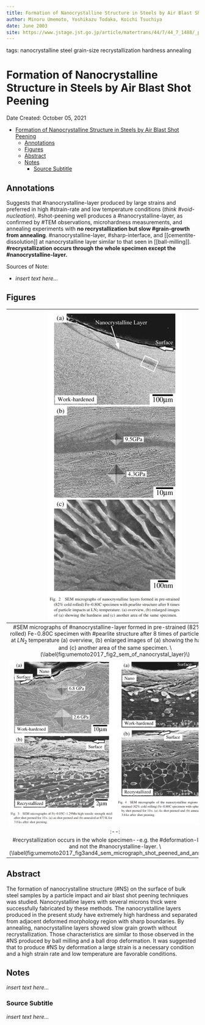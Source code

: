 ```yaml
---
title: Formation of Nanocrystalline Structure in Steels by Air Blast Shot Peening
author: Minoru Umemoto, Yoshikazu Todaka, Koichi Tsuchiya
date: June 2003
site: https://www.jstage.jst.go.jp/article/matertrans/44/7/44_7_1488/_pdf/-char/ja
---
```

tags: nanocrystalline steel grain-size recrystallization hardness annealing
<script type="text/javascript"
        src="https://cdnjs.cloudflare.com/ajax/libs/mathjax/2.7.0/MathJax.js?config=TeX-AMS_CHTML">
</script>
<script type="text/x-mathjax-config">
	MathJax.Ajax.config.path["Extra"] = "https://jmanthony3.github.io/Codes/MathJax/extensions/TeX",
	MathJax.Hub.Config({
		TeX: {
			equationNumbers: {
				autoNumber: "AMS"
			},
			extensions: [
				"[Extra]/Taylor.js",
				"[Extra]/NumericalMethods.js"
			]
		},
		tex2jax: {
			inlineMath: [["$", "$"], ["\\(", "\\)"]],
			blockMath: [["$$", "$$"], ["\\[", "\\]"]],
		},
});
</script>
<!-- %%%%%%%% Document Metadata %%%%%%%% -->
# Formation of Nanocrystalline Structure in Steels by Air Blast Shot Peening

Date Created: October 05, 2021

- [Formation of Nanocrystalline Structure in Steels by Air Blast Shot Peening](#formation-of-nanocrystalline-structure-in-steels-by-air-blast-shot-peening)
  - [Annotations](#annotations)
  - [Figures](#figures)
  - [Abstract](#abstract)
  - [Notes](#notes)
    - [Source Subtitle](#source-subtitle)
<!-- %%%%%%%%%%%%%%%%%%%%%%%%%%%%%% -->





<!-- START WRITING BELOW -->





<!-- %%%%%%%%%%%%%%%%%%%%%%%%%%%%%% -->
## Annotations
Suggests that #nanocrystalline-layer produced by large strains and preferred in high #strain-rate and low temperature conditions (*think #void-nucleation*). #shot-peening well produces a #nanocrystalline-layer, as confirmed by #TEM observations, microhardness measurements, and annealing experiments with **no recrystallization but slow #grain-growth from annealing**. #nanocrystalline-layer, #sharp-interface, and [[cementite-dissolution]] at nanocrystalline layer similar to that seen in [[ball-milling]]. **#recrystallization occurs through the whole specimen except the #nanocrystalline-layer.**

Sources of Note:
- *insert text here$\dots$*

## Figures
| ![](../../../attachments/umemotoFormationOfNanocrystal2003/umemoto2017_fig2_sem_of_nanocrystal_layer_211005_193043_EST.png) |
|:--:|
| #SEM micrographs of #nanocrystalline-layer formed in pre-strained (82% cold-rolled) Fe-0.80C specimen with #pearlite structure after 8 times of particle impacts at $LN_{2}$ temperature (a) overview, (b) enlarged images of (a) showing the hardness, and (c) another area of the same specimen. \\(\label{fig:umemoto2017_fig2_sem_of_nanocrystal_layer}\\) |
| ![](../../../attachments/umemotoFormationOfNanocrystal2003/umemoto2017_fig3and4_sem_micrograph_shot_peened_and_annealed_211005_193513_EST.png) |
|:--:|
| #recrystallization occurs in the whole specimen--e.g. the #deformation-layer --and not the #nanocrystalline-layer. \\(\label{fig:umemoto2017_fig3and4_sem_micrograph_shot_peened_and_annealed}\\) |

## Abstract
The formation of nanocrystalline structure (#NS) on the surface of bulk steel samples by a particle impact and air blast shot peening techniques was studied. Nanocrystalline layers with several microns thick were successfully fabricated by these methods. The nanocrystalline layers produced in the present study have extremely high hardness and separated from adjacent deformed morphology region with sharp boundaries. By annealing, nanocrystalline layers showed slow grain growth without recrystallization. Those characteristics are similar to those observed in the #NS produced by ball milling and a ball drop deformation. It was suggested that to produce #NS by deformation a large strain is a necessary condition and a high strain rate and low temperature are favorable conditions.

## Notes
*insert text here$\dots$*

### Source Subtitle
*insert text here$\dots$*
<!-- %%%%%%%%%%%%%%%%%%%%%%%%%%%%%% -->





<!-- %%%%%%%% End Document %%%%%%%% -->